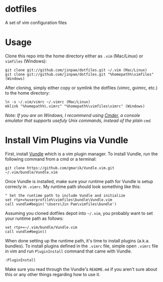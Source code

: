 # dotfiles
A set of vim configuration files

# Usage
Clone this repo into the home directory either as `.vim` (Mac/Linux) or `vimfiles` (Windows):

    git clone git://github.com/jinpae/dotfiles.git ~/.vim (Mac/Linux)
    git clone git://github.com/jinpae/dotfiles.git "%homepath%\vimfiles" (Windows)

After cloning, simply either copy or symlink the dotfiles (vimrc, gvimrc, etc.) to the home directory:

    ln -s ~/.vim/vimrc ~/.vimrc (Mac/Linux)
    mklink "%homepath%\.vimrc" "%homepath%\vimfiles\vimrc" (Windows)

_Note: If you are on Windows, I recommend using [Cmder](http://gooseberrycreative.com/cmder/), a console emulator that supports usefuly Unix commands, instead of the plain `cmd`._

# Install Vim Plugins via Vundle
First, install [Vundle](https://github.com/gmarik/Vundle.vim) which is a vim plugin manager. To install Vundle, run the following command from a cmd or a terminal:

    git clone https://github.com/gmarik/Vundle.vim.git ~/.vim/bundle/Vundle.vim

Once Vundle is installed, make sure your runtime path for Vundle is setup correcly in `.vimrc`. My runtime path should look something like this:

    " Set the runtime path to include Vundle and initialize
    set rtp+=%userprofile%\vimfiles\bundle\Vundle.vim
    call vundle#begin('\Users\Jin Pae\vimfiles\bundle')

Assuming you cloned dotfiles depot into `~/.vim`, you probably want to set your runtime path as follows:

    set rtp+=~/.vim/bundle/Vundle.vim
    call vundle#begin()

When done setting up the runtime path, it's time to install plugins (a.k.a. bundles). To install plugins defined in the `.vimrc` file, simple open `.vimrc` file in vim and run `PluginInstall` command that came with Vundle.

    :PluginInstall

Make sure you read through the Vundle's `README.md` if you aren't sure about this or any other things regarding how to use it.
